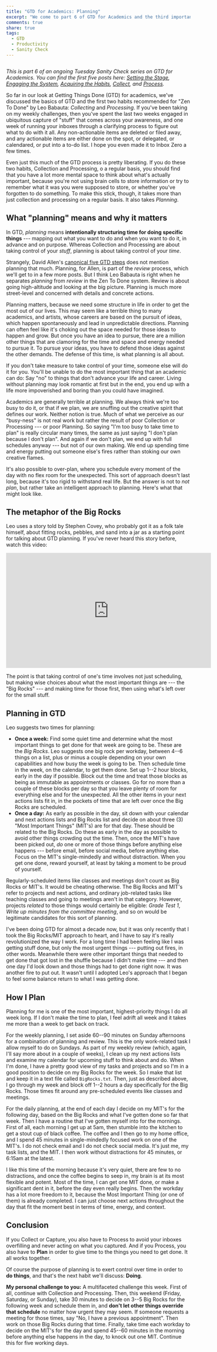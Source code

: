 ```yaml
---
title: "GTD for Academics: Planning"
excerpt: "We come to part 6 of GTD for Academics and the third important GTD/ZTD habit: Plan. What does it mean, why it is important, and how do do it?"
comments: true
share: true
tags:
  - GTD
  - Productivity
  - Sanity Check
---
```


<img src="{{ site.url }}{{ site.baseurl }}/assets/images/planning.jpg" alt="" class="full">

_This is part 6 of an ongoing Tuesday Sanity Check series on GTD for Academics. You can find the first five posts here: [Setting the Stage](http://rtalbert.org/blog/2016/gtd-for-academics-setting-stage), [Engaging the System](http://rtalbert.org/blog/2016/gtd-for-academics-engaging-system), [Acquiring the Habits](http://rtalbert.org/gtd-for-academics-acquiring-the-habits/),  [Collect](http://rtalbert.org/gtd-for-academics-collect/), and [Process](http://rtalbert.org/gtd-for-academics-process/)._

So far in our look at Getting Things Done (GTD) for academics, we've discussed the basics of GTD and the first two habits recommended for "Zen To Done" by Leo Babauta: _Collecting_ and _Processing_. If you've been taking on my weekly challenges, then you've spent the last two weeks engaged in ubiquitous capture of "stuff" that comes across your awareness, and one week of running your inboxes through a clarifying process to figure out what to do with it all. Any non-actionable items are deleted or filed away, and any actionable items are either done on the spot, or delegated, or calendared, or put into a to-do list.  I hope you even made it to Inbox Zero a few times.

Even just this much of the GTD process is pretty liberating. If you do these two habits, Collection and Processing, o a regular basis, you should find that you have a lot more mental space to think about what's actually important, because you're not using brain cells to store information or try to remember what it was you were supposed to store, or whether you've forgotten to do something. To make this stick, though, it takes more than just collection and processing on a regular basis. It also takes _Planning_.

## What "planning" means and why it matters

In GTD, _planning_ means **intentionally structuring time for doing specific things** --- mapping out what you want to do and when you want to do it, in advance and on purpose. Whereas Collection and Processing are about taking control of your _stuff_, planning is about taking control of your _time_.

Strangely, David Allen's [canonical five GTD steps](http://gettingthingsdone.com/fivesteps/) does not mention planning that much. Planning, for Allen, is part of the _review_ process, which we'll get to in a few more posts. But I think Leo Babauta is right when he separates _planning_ from _review_ in the Zen To Done system. Review is about going high-altitude and looking at the big picture. Planning is much more street-level and concerned with details and concrete actions.

Planning matters, because we need some structure in life in order to get the most out of our lives. This may seem like a terrible thing to many academics, and artists, whose careers are based on the pursuit of ideas, which happen spontaneously and lead in unpredictable directions. Planning can often feel like it's choking out the space needed for those ideas to happen and grow. But once you have an idea to pursue, there are a million other things that are clamoring for the time and space and energy needed to pursue it. To pursue your ideas, you have to defend those ideas against the other demands. The defense of this time, is what planning is all about.

If you don't take measure to take control of your time, someone else will do it for you. You'll be unable to do the most important thing that an academic can do: Say "no" to things that don't advance your life and career. Living without planning may look romantic at first but in the end, you end up with a life more impoverished and boring than you could have imagined.

Academics are generally terrible at planning. We always think we're too busy to do it, or that if we plan, we are snuffing out the creative spirit that defines our work. Neither notion is true. Much of what we perceive as our "busy-ness" is not real work but rather the result of poor Collection or Processing --- or poor Planning. So saying "I'm too busy to take time to plan" is really circular many times, the same as just saying "I don't plan because I don't plan". And again if we don't plan, we end up with full schedules anyway --- but not of our own making. We end up spending time and energy putting out someone else's fires rather than stoking our own creative flames.

It's also possible to over-plan, where you schedule every moment of the day with no flex room for the unexpected. This sort of approach doesn't last long, because it's too rigid to withstand real life. But the answer is not to _not plan_, but rather take an intelligent approach to planning. Here's what that might look like.

## The metaphor of the Big Rocks

Leo uses a story told by Stephen Covey, who probably got it as a folk tale himself, about fitting rocks, pebbles, and sand into a jar as a starting point for talking about GTD planning. If you've never heard this story before, watch this video:

<iframe width="560" height="315" src="https://www.youtube.com/embed/v5ZvL4as2y0" frameborder="0" allowfullscreen></iframe>

The point is that taking control of one's time involves not just scheduling, but making wise choices about what the most important things are --- the "Big Rocks" --- and making time for those first, then using what's left over for the small stuff.

## Planning in GTD

Leo suggests two times for planning:

+ **Once a week:** Find some quiet time and determine what the most important things to get done for that week are going to be. These are the _Big Rocks_. Leo suggests one big rock per workday, between 4--6 things on a list, plus or minus a couple depending on your own capabilities and how busy the week is going to be. Then schedule time in the week, on the calendar, to get them done. Set up 1--2 hour blocks, early in the day if possible. Block out the time and treat those blocks as being as immutable as appointments or classes. Go for no more than a couple of these blocks per day so that you leave plenty of room for everything else and for the unexpected. All the other items in your next actions lists fit in, in the pockets of time that are left over once the Big Rocks are scheduled.
+ **Once a day:** As early as possible in the day, sit down with your calendar and next actions lists and Big Rocks list and decide on about three (3) "Most Important Things" (MIT's) are for that day. These should be related to the Big Rocks. Do these as early in the day as possible to avoid other things crowding out the time. Then, once the MIT's have been picked out, _do_ one or more of those things before anything else happens --- before email, before social media, before anything else. Focus on the MIT's single-mindedly and without distraction. When you get one done, reward yourself, at least by taking a moment to be proud of yourself.

Regularly-scheduled items like classes and meetings don't count as Big Rocks or MIT's. It would be cheating otherwise. The Big Rocks and MIT's refer to projects and next actions, and ordinary job-related tasks like teaching classes and going to meetings aren't in that category. However, projects _related_ to those things would certainly be eligible: _Grade Test 1_, _Write up minutes from the committee meeting_, and so on would be legitimate candidates for this sort of planning.

I've been doing GTD for almost a decade now, but it was only recently that I took the Big Rocks/MIT approach to heart, and I have to say it's really revolutionized the way I work. For a long time I had been feeling like I was getting stuff done, but only the most urgent things --- putting out fires, in other words. Meanwhile there were other important things that needed to get done that got lost in the shuffle because I didn't make time --- and then one day I'd look down and those things had to get done right now. It was another fire to put out. It wasn't until I adopted Leo's approach that I began to feel some balance return to what I was getting done.

## How I Plan

Planning for me is one of the most important, highest-priority things I do all week long. If I don't make the time to plan, I feel adrift all week and it takes me more than a week to get back on track.

For the weekly planning, I set aside 60--90 minutes on Sunday afternoons for a combination of planning and review. This is the only work-related task I allow myself to do on Sundays. As part of my weekly review (which, again, I'll say more about in a couple of weeks), I clean up my next actions lists and examine my calendar for upcoming stuff to think about and do. When I'm done, I have a pretty good view of my tasks and projects and so I'm in a good position to decide on my Big Rocks for the week. So I make that list and keep it in a text file called `BigRocks.txt`. Then, just as described above, I go through my week and block off 1--2 hours a day specifically for the Big Rocks. Those times fit around any pre-scheduled events like classes and meetings.

For the daily planning, at the end of each day I decide on my MIT's for the following day, based on the Big Rocks and what I've gotten done so far that week. Then I have a routine that I've gotten myself into for the mornings. First of all, each morning I get up at 5am, then stumble into the kitchen to get a stout cup of black coffee. The coffee and I then go to my home office, and I spend 45 minutes in single-mindedly focused work on one of the MIT's. I do not check email and I do not check social media. It's just me, my task lists, and the MIT. I then work without distractions for 45 minutes, or 6:15am at the latest.

I like this time of the morning because it's very quiet, there are few to no distractions, and once the coffee begins to seep in, my brain is at its most flexible and potent. Most of the time, I can get one MIT done, or make a significant dent in it, before the day even really begins. Then the workday has a lot more freedom to it, because the Most Important Thing (or one of them) is already completed. I can just choose next actions throughout the day that fit the moment best in terms of time, energy, and context.

## Conclusion

If you Collect or Capture, you also have to Process to avoid your inboxes overfilling and never acting on what you captured. And if you Process, you also have to **Plan** in order to give time to the things you need to get done. It all works together.

Of course the purpose of planning is to exert control over time in order to **do things**, and that's the next habit we'll discuss: **Doing**.

**My personal challenge to you:** A multifaceted challenge this week. First of all, continue with Collection and Processing. Then, this weekend (Friday, Saturday, or Sunday), take 30 minutes to decide on 3--5 Big Rocks for the following week and schedule them in, and **don't let other things override that schedule** no matter how urgent they may seem. If someone requests a meeting for those times, say "No, I have a previous appointment". Then work on those Big Rocks during that time. Finally, take time each workday to decide on the MIT's for the day and spend 45--60 minutes in the morning before anything else happens in the day, to knock out one MIT. Continue this for five working days.
